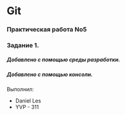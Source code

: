 # Git
### Практическая работа No5
### Задание 1.
##### Добавлено с помощью среды разработки.
##### Добавлено с помощью консоли.
Выполнил:
* Daniel Les
* YVP - 311
